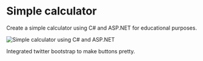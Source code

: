 # Simple calculator
Create a simple calculator using C# and ASP.NET for educational purposes.

![Simple calculator using C# and ASP.NET](https://raw.github.com/kevdashdev/Simple-Calculator/master/img/simple-calculator-screen.png)

Integrated twitter bootstrap to make buttons pretty.